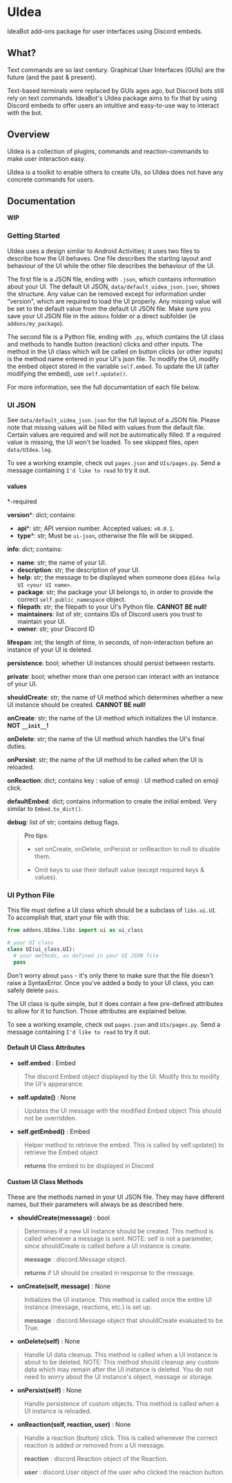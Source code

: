 # UIdea #
IdeaBot add-ons package for user interfaces using Discord embeds.

## What? ##
Text commands are so last century.
Graphical User Interfaces (GUIs) are the future (and the past & present).

Text-based terminals were replaced by GUIs ages ago, but Discord bots still rely on text commands.
IdeaBot's UIdea package aims to fix that by using Discord embeds to offer users an intuitive and easy-to-use way to interact with the bot.

## Overview ##
UIdea is a collection of plugins, commands and reaction-commands to make user interaction easy.

UIdea is a toolkit to enable others to create UIs, so UIdea does not have any concrete commands for users.

## Documentation ##
**WIP**

### Getting Started ###
UIdea uses a design similar to Android Activities; it uses two files to describe how the UI behaves.
One file describes the starting layout and behaviour of the UI while the other file describes the behaviour of the UI.

The first file is a JSON file, ending with `.json`, which contains information about your UI. The default UI JSON, `data/default_uidea_json.json`, shows the structure.
Any value can be removed except for information under "version", which are required to load the UI properly.
Any missing value will be set to the default value from the default UI JSON file. Make sure you save your UI JSON file in the `addons` folder or a direct subfolder (ie `addons/my_package`).

The second file is a Python file, ending with `.py`, which contains the UI class and methods to handle button (reaction) clicks and other inputs.
The method in the UI class which will be called on button clicks (or other inputs) is the method name entered in your UI's json file.
To modify the UI, modify the embed object stored in the variable `self.embed`.
To update the UI (after modifying the embed), use `self.update()`.

For more information, see the full documentation of each file below.

### UI JSON ###
See `data/default_uidea_json.json` for the full layout of a JSON file.
Please note that missing values will be filled with values from the default file.
Certain values are required and will not be automatically filled.
If a required value is missing, the UI won't be loaded.
To see skipped files, open `data/UIdea.log`.

To see a working example, check out `pages.json` and `UIs/pages.py`. Send a message containing `I'd like to read` to try it out.
#### values ####
*-required

**version***: dict; contains:
* **api***: str; API version number. Accepted values: `v0.0.1`.
* **type***: str; Must be `ui-json`, otherwise the file will be skipped.

**info**: dict; contains:
* **name**: str; the name of your UI.
* **description**: str; the description of your UI.
* **help**: str; the message to be displayed when someone does `@Idea help UI <your UI name>`.
* **package**: str; the package your UI belongs to, in order to provide the correct `self.public_namespace` object.
* **filepath**: str; the filepath to your UI's Python file. **CANNOT BE null!**
* **maintainers**: list of str; contains IDs of Discord users you trust to maintain your UI.
* **owner**: str; your Discord ID

**lifespan**: int; the length of time, in seconds, of non-interaction before an instance of your UI is deleted.

**persistence**: bool; whether UI instances should persist between restarts.

**private**: bool; whether more than one person can interact with an instance of your UI.

**shouldCreate**: str; the name of UI method which determines whether a new UI instance should be created. **CANNOT BE null!**

**onCreate**: str; the name of the UI method which initializes the UI instance. **NOT `__init__`!**

**onDelete**: str; the name of the UI method which handles the UI's final duties.

**onPersist**: str; the name of the UI method to be called when the UI is reloaded.

**onReaction**: dict; contains key : value of emoji : UI method called on emoji click.

**defaultEmbed**: dict; contains information to create the initial embed. Very similar to `Embed.to_dict()`.

**debug**: list of str; contains debug flags.

> **__Pro tips__**:
>
> * set onCreate, onDelete, onPersist or onReaction to null to disable them.
>
> * Omit keys to use their default value (except required keys & values).

### UI Python File ###
This file must define a UI class which should be a subclass of `libs.ui.UI`.
To accomplish that, start your file with this:
```Python
from addons.UIdea.libs import ui as ui_class

# your UI class
class UI(ui_class.UI):
  # your methods, as defined in your UI JSON file
  pass
```
Don't worry about `pass` - it's only there to make sure that the file doesn't raise a SyntaxError. Once you've added a body to your UI class, you can safely delete `pass`.

The UI class is quite simple, but it does contain a few pre-defined attributes to allow for it to function. Those attributes are explained below.

To see a working example, check out `pages.json` and `UIs/pages.py`. Send a message containing `I'd like to read` to try it out.

#### Default UI Class Attributes ####
* **self.embed** : Embed
> The discord Embed object displayed by the UI.
> Modify this to modify the UI's appearance.

* **self.update()** : None
> Updates the UI message with the modified Embed object
> This should not be overridden.

* **self.getEmbed()** : Embed
> Helper method to retrieve the embed.
> This is called by self.update() to retrieve the Embed object
>
> **returns** the embed to be displayed in Discord

#### Custom UI Class Methods ####
These are the methods named in your UI JSON file. They may have different names, but their parameters will always be as described here.

* **shouldCreate(messsage)** : bool
> Determines if a new UI instance should be created.
> This method is called whenever a message is sent.
> NOTE: self is not a parameter, since shouldCreate is called before a UI instance is create.
>
> **message** : discord.Message object.
>
> **returns** if UI should be created in response to the message.

* **onCreate(self, message)** : None
> Initializes the UI instance.
> This method is called once the entire UI instance (message, reactions, etc.) is set up.
>
> **message** : discord.Message object that shouldCreate evaluated to be True.

* **onDelete(self)** : None
> Handle UI data cleanup.
> This method is called when a UI instance is about to be deleted.
> NOTE: This method should cleanup any custom data which may remain after the UI instance is deleted.
> You do not need to worry about the UI instance's object, message or storage.

* **onPersist(self)** : None
> Handle persistence of custom objects.
> This method is called when a UI instance is reloaded.

* **onReaction(self, reaction, user)** : None
> Handle a reaction (button) click.
> This is called whenever the correct reaction is added *or* removed from a UI message.
>
> **reaction** : discord.Reaction object of the Reaction.
>
> **user** : discord.User object of the user who clicked the reaction button.
